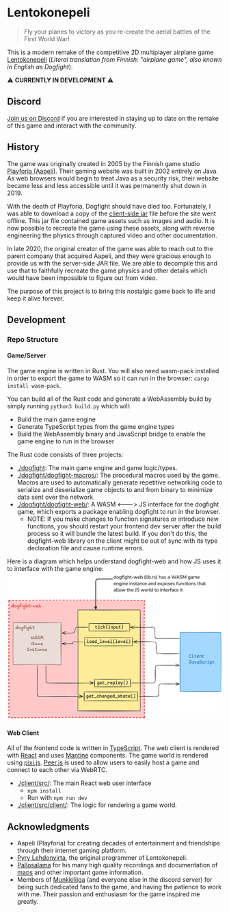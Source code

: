 # Lentokonepeli

> Fly your planes to victory as you re-create the aerial battles of the First World War!

This is a modern remake of the competitive 2D multiplayer airplane game [Lentokonepeli](https://www.youtube.com/watch?v=qCCCUXUwlT8)
(_Literal translation from Finnish: "airplane game", also known in English as Dogfight_).

⚠️ **CURRENTLY IN DEVELOPMENT** ⚠️

## Discord

[Join us on Discord](https://discord.gg/QjtXPmx) if you are interested in staying up to date on the remake of this game
and interact with the community.

## History

The game was originally created in 2005 by the Finnish game studio [Playforia (Aapeli)](https://en.wikipedia.org/wiki/Playforia).
Their gaming website was built in 2002 entirely on Java.
As web browsers would begin to treat Java as a security risk,
their website became less and less accessible
until it was permanently shut down in 2019.

With the death of Playforia, Dogfight should have died too.
Fortunately, I was able to download a copy of the [client-side jar](https://github.com/mattbruv/playray-dogfight-client) file before the site went offline.
This jar file contained game assets such as images and audio.
It is now possible to recreate the game using these assets, along with reverse engineering the physics through captured video and other documentation.

In late 2020, the original creator of the game was able to reach out to the parent company that acquired Aapeli, and they were gracious enough to provide us with the server-side JAR file.
We are able to decompile this and use that to faithfully recreate the game physics and other details which would have been impossible to figure out from video.

The purpose of this project is to bring this nostalgic game back to life and keep it alive forever.

## Development

### Repo Structure

#### Game/Server

The game engine is written in Rust.
You will also need wasm-pack installed in order to export the game to WASM so it can run in the browser: `cargo install wasm-pack`.

You can build all of the Rust code and generate a WebAssembly build
by simply running `python3 build.py` which will:
  - Build the main game engine
  - Generate TypeScript types from the game engine types
  - Build the WebAssembly binary and JavaScript bridge to enable the game engine to run in the browser

The Rust code consists of three projects:

- [./dogfight](./dogfight/): The main game engine and game logic/types.
- [./dogfight/dogfight-macros/](./dogfight/dogfight-macros/):
  The procedural macros used by the game.
  Macros are used to automatically generate repetitive networking code to serialize and deserialize game objects to and from binary to minimize data sent over the network.
- [./dogfight/dogfight-web/](./dogfight/dogfight-web/):
  A WASM <---> JS interface for the dogfight game, which exports a package enabling dogfight to run in the browser.
  - NOTE: If you make changes to function signatures or introduce new functions, you should restart your frontend dev server after the build process so it will bundle the latest build. If you don't do this, the dogfight-web library on the client might be out of sync with its type declaration file and cause runtime errors.

Here is a diagram which helps understand dogfight-web and how JS uses it to interface with the game engine:
![](./docs/wasm-diagram.png)

#### Web Client

All of the frontend code is written in [TypeScript](https://www.typescriptlang.org/).
The web client is rendered with [React](https://react.dev/)
and uses [Mantine](https://mantine.dev/) components.
The game world is rendered using [pixi.js](https://pixijs.com/).
[Peer.js](https://peerjs.com/) is used to allow users to easily host a game and connect to each other via WebRTC.


- [./client/src/](./client/src/):
  The main React web user interface
  - `npm install`
  - Run with `npm run dev`
- [./client/src/client/](./client/src/client/):
  The logic for rendering a game world.

## Acknowledgments

- Aapeli (Playforia) for creating decades of entertainment and friendships through their internet gaming platform.
- [Pyry Lehdonvirta](https://pyry.lehdonvirta.com/), the original programmer of Lentokonepeli.
- [Pallosalama](https://www.youtube.com/user/tappajaav) for his many high quality recordings and documentation of [maps](./docs/images/map-screenshots) and other important game information.
- Members of [Munkkiliiga](http://munq.arkku.net/) (and everyone else in the discord server) for being such dedicated fans to the game, and having the patience to work with me.
  Their passion and enthusiasm for the game inspired me greatly.

